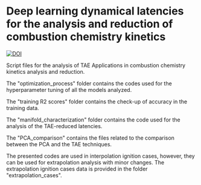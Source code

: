 # Deep learning dynamical latencies for the analysis and reduction of combustion chemistry kinetics 

[![DOI](https://zenodo.org/badge/DOI/10.5281/zenodo.10034264.svg)](https://doi.org/10.5281/zenodo.10034264)

Script files for the analysis of TAE Applications in combustion chemistry kinetics analysis and reduction. 

The "optimization_process" folder contains the codes used for the hyperparameter tuning of all the models analyzed.

The "training R2 scores" folder contains the check-up of accuracy in the training data.

The "manifold_characterization" folder contains the code used for the analysis of the TAE-reduced latencies. 

The "PCA_comparison" contains the files related to the comparison between the PCA and the TAE techniques.

The presented codes are used in interpolation ignition cases, however, they can be used for extrapolation analysis with minor changes. The extrapolation ignition cases data is provided in the folder "extrapolation_cases".
